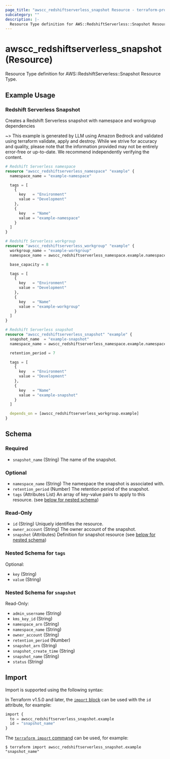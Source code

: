 ```yaml
---
page_title: "awscc_redshiftserverless_snapshot Resource - terraform-provider-awscc"
subcategory: ""
description: |-
  Resource Type definition for AWS::RedshiftServerless::Snapshot Resource Type.
---
```


# awscc_redshiftserverless_snapshot (Resource)

Resource Type definition for AWS::RedshiftServerless::Snapshot Resource Type.

## Example Usage

### Redshift Serverless Snapshot
Creates a Redshift Serverless snapshot with namespace and workgroup dependencies

~> This example is generated by LLM using Amazon Bedrock and validated using terraform validate, apply and destroy. While we strive for accuracy and quality, please note that the information provided may not be entirely error-free or up-to-date. We recommend independently verifying the content.

```terraform
# Redshift Serverless namespace
resource "awscc_redshiftserverless_namespace" "example" {
  namespace_name = "example-namespace"

  tags = [
    {
      key   = "Environment"
      value = "Development"
    },
    {
      key   = "Name"
      value = "example-namespace"
    }
  ]
}

# Redshift Serverless workgroup
resource "awscc_redshiftserverless_workgroup" "example" {
  workgroup_name = "example-workgroup"
  namespace_name = awscc_redshiftserverless_namespace.example.namespace_name

  base_capacity = 8

  tags = [
    {
      key   = "Environment"
      value = "Development"
    },
    {
      key   = "Name"
      value = "example-workgroup"
    }
  ]
}

# Redshift Serverless snapshot 
resource "awscc_redshiftserverless_snapshot" "example" {
  snapshot_name  = "example-snapshot"
  namespace_name = awscc_redshiftserverless_namespace.example.namespace_name

  retention_period = 7

  tags = [
    {
      key   = "Environment"
      value = "Development"
    },
    {
      key   = "Name"
      value = "example-snapshot"
    }
  ]

  depends_on = [awscc_redshiftserverless_workgroup.example]
}
```

<!-- schema generated by tfplugindocs -->
## Schema

### Required

- `snapshot_name` (String) The name of the snapshot.

### Optional

- `namespace_name` (String) The namespace the snapshot is associated with.
- `retention_period` (Number) The retention period of the snapshot.
- `tags` (Attributes List) An array of key-value pairs to apply to this resource. (see [below for nested schema](#nestedatt--tags))

### Read-Only

- `id` (String) Uniquely identifies the resource.
- `owner_account` (String) The owner account of the snapshot.
- `snapshot` (Attributes) Definition for snapshot resource (see [below for nested schema](#nestedatt--snapshot))

<a id="nestedatt--tags"></a>
### Nested Schema for `tags`

Optional:

- `key` (String)
- `value` (String)


<a id="nestedatt--snapshot"></a>
### Nested Schema for `snapshot`

Read-Only:

- `admin_username` (String)
- `kms_key_id` (String)
- `namespace_arn` (String)
- `namespace_name` (String)
- `owner_account` (String)
- `retention_period` (Number)
- `snapshot_arn` (String)
- `snapshot_create_time` (String)
- `snapshot_name` (String)
- `status` (String)

## Import

Import is supported using the following syntax:

In Terraform v1.5.0 and later, the [`import` block](https://developer.hashicorp.com/terraform/language/import) can be used with the `id` attribute, for example:

```terraform
import {
  to = awscc_redshiftserverless_snapshot.example
  id = "snapshot_name"
}
```

The [`terraform import` command](https://developer.hashicorp.com/terraform/cli/commands/import) can be used, for example:

```shell
$ terraform import awscc_redshiftserverless_snapshot.example "snapshot_name"
```
